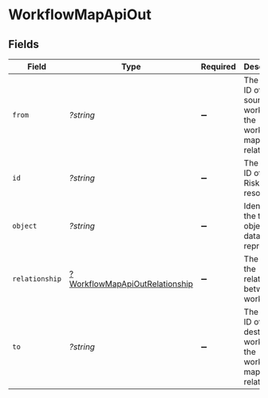 # WorkflowMapApiOut


## Fields

| Field                                                                                  | Type                                                                                   | Required                                                                               | Description                                                                            | Example                                                                                |
| -------------------------------------------------------------------------------------- | -------------------------------------------------------------------------------------- | -------------------------------------------------------------------------------------- | -------------------------------------------------------------------------------------- | -------------------------------------------------------------------------------------- |
| `from`                                                                                 | *?string*                                                                              | :heavy_minus_sign:                                                                     | The unique ID of the source workflow of the workflow map relationship                  | a1b2c3d4                                                                               |
| `id`                                                                                   | *?string*                                                                              | :heavy_minus_sign:                                                                     | The unique ID of this Risk Cloud resource                                              | a1b2c3d4                                                                               |
| `object`                                                                               | *?string*                                                                              | :heavy_minus_sign:                                                                     | Identifies the type of object this data represents                                     | workflow-map                                                                           |
| `relationship`                                                                         | [?WorkflowMapApiOutRelationship](../../models/shared/WorkflowMapApiOutRelationship.md) | :heavy_minus_sign:                                                                     | The type of the relationship between workflows                                         | ONE_TO_MANY                                                                            |
| `to`                                                                                   | *?string*                                                                              | :heavy_minus_sign:                                                                     | The unique ID of the destination workflow of the workflow map relationship             | a1b2c3d4                                                                               |